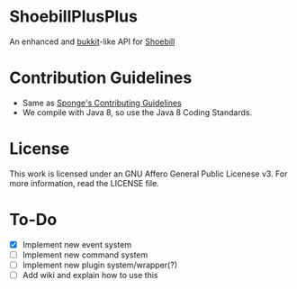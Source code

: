 ShoebillPlusPlus
================
An enhanced and <a href="https://github.com/Bukkit/Bukkit/">bukkit</a>-like API for <a href="https://github.com/Shoebill">Shoebill</a>

Contribution Guidelines
==============
* Same as <a href="https://github.com/SpongePowered/Sponge/blob/master/CONTRIBUTING.md">Sponge's Contributing Guidelines</a>
* We compile with Java 8, so use the Java 8 Coding Standards.

License
==============
This work is licensed under an GNU Affero General Public Licenese v3. For more information, read the LICENSE file.

To-Do
================
- [x] Implement new event system
- [ ] Implement new command system
- [ ] Implement new plugin system/wrapper(?)
- [ ] Add wiki and explain how to use this